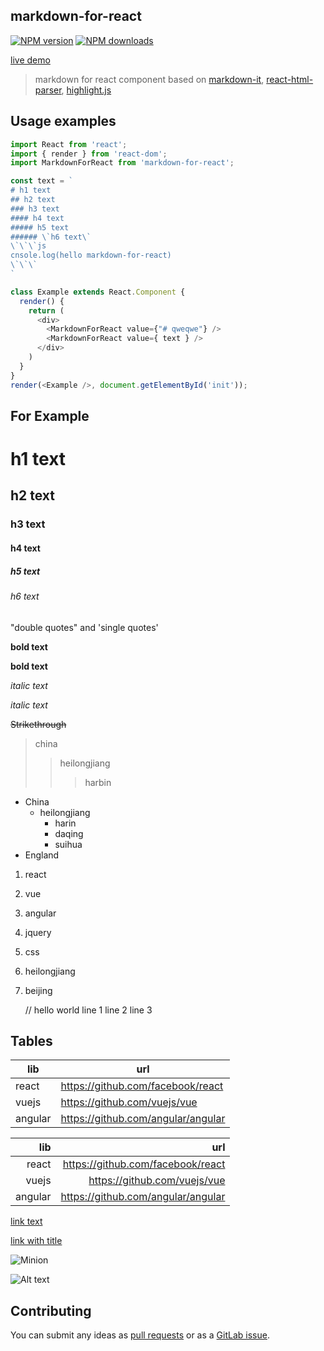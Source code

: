 
## markdown-for-react

[![NPM version](https://img.shields.io/npm/v/markdown-for-react.svg?style=flat)](https://npmjs.org/package/markdown-for-react)
[![NPM downloads](http://img.shields.io/npm/dm/markdown-for-react.svg?style=flat)](https://npmjs.org/package/markdown-for-react)

[live demo](https://jindada.github.io/markdown-for-react)

> markdown for react component based on [markdown-it](https://github.com/markdown-it/markdown-it), [react-html-parser](https://github.com/wrakky/react-html-parser), [highlight.js](https://github.com/isagalaev/highlight.js)

## Usage examples

``` js
import React from 'react';
import { render } from 'react-dom';
import MarkdownForReact from 'markdown-for-react';

const text = `
# h1 text
## h2 text
### h3 text
#### h4 text
##### h5 text
###### \`h6 text\`
\`\`\`js
cnsole.log(hello markdown-for-react)
\`\`\`
`

class Example extends React.Component {
  render() {
    return (
      <div>
      	<MarkdownForReact value={"# qweqwe"} />
        <MarkdownForReact value={ text } />
      </div>
    )
  }
}
render(<Example />, document.getElementById('init'));
```


## For Example

# h1 text
## h2 text
### h3 text
#### h4 text
##### h5 text
###### h6 text

"double quotes" and 'single quotes'

**bold text**

__bold text__

*italic text*

_italic text_

~~Strikethrough~~

> china
>> heilongjiang
>>> harbin

+ China
  - heilongjiang
    * harin
    + daqing
    - suihua
+ England

1. react
2. vue
3. angular
1. jquery
1. css

57. heilongjiang
1. beijing

    // hello world
    line 1
    line 2
    line 3

## Tables

| lib    |     url     |
| ------ | ----------- |
| react  | https://github.com/facebook/react |
| vuejs  | https://github.com/vuejs/vue |
| angular| https://github.com/angular/angular |


| lib     |     url      |
| ------: | -----------: |
| react  | https://github.com/facebook/react |
| vuejs  | https://github.com/vuejs/vue |
| angular| https://github.com/angular/angular |


[link text](https://github.com/jindada/markdown-for-react)

[link with title](https://github.com/jindada/markdown-for-react "markdown-for-react")

![Minion](https://octodex.github.com/images/minion.png)

![Alt text][id]

[id]: https://octodex.github.com/images/dojocat.jpg  "The Dojocat"

## Contributing

You can submit any ideas as [pull requests](https://github.com/jindada/markdown-for-react) or as a [GitLab issue](https://github.com/jindada/markdown-for-react/issues).